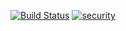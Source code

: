 [![Build Status](https://travis-ci.org/hovancik/forsythia.svg?branch=master)](https://travis-ci.org/hovancik/forsythia)
[![security](https://hakiri.io/github/hovancik/forsythia/develop.svg)](https://hakiri.io/github/hovancik/forsythia/develop)
